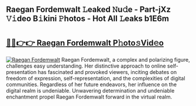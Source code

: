 ## Raegan Fordemwalt 𝙻eaked 𝙽u𝚍e - Part-jXz 𝚅𝚒deo B𝚒kini 𝙿hotos - Hot All 𝙻eaks b1E6m

# <h2><a href="http://ld0ef3.urlbe.top/?page=Raegan+Fordemwalt">🔗🔗👉👉 Raegan Fordemwalt P𝚑oto𝚜Vid𝚎o</a></h2>

[![Raegan Fordemwalt](https://i.imgur.com/eBuTRDB.gif)](http://ld0ef3.urlbe.top/?page=Raegan+Fordemwalt)
Raegan Fordemwalt, a complex and polarizing figure, challenges easy understanding. Her distinctive approach to online self-presentation has fascinated and provoked viewers, inciting debates on freedom of expression, self-representation, and the complexities of digital communities. Regardless of her future endeavors, her influence on the digital realm is undeniable. Unwavering determination and undeniable enchantment propel Raegan Fordemwalt forward in the virtual realm.
